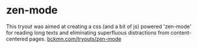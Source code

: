 zen-mode
===

This tryout was aimed at creating a css (and a bit of js) powered 'zen-mode' for reading
long texts and eliminating superfluous distractions from content-centered pages.
[bckmn.com/tryouts/zen-mode](http://bckmn.com/tryouts/zen-mode)